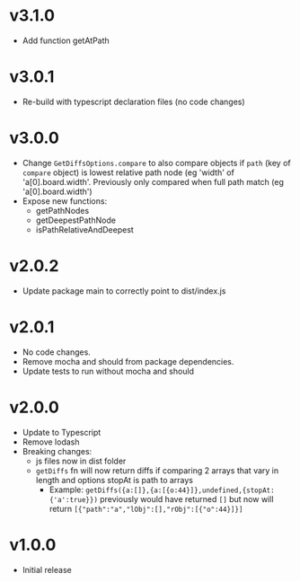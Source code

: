 # v3.1.0
- Add function getAtPath

# v3.0.1
- Re-build with typescript declaration files (no code changes)

# v3.0.0
- Change `GetDiffsOptions.compare` to also compare objects if `path` (key of `compare` object) is lowest relative path node (eg 'width' of 'a[0].board.width'.  Previously only compared when full path match (eg 'a[0].board.width')
- Expose new functions: 
  - getPathNodes
  - getDeepestPathNode
  - isPathRelativeAndDeepest

# v2.0.2
- Update package main to correctly point to dist/index.js

# v2.0.1
- No code changes.
- Remove mocha and should from package dependencies.
- Update tests to run without mocha and should

# v2.0.0
- Update to Typescript
- Remove lodash
- Breaking changes:
  - js files now in dist folder
  - `getDiffs` fn will now return diffs if comparing 2 arrays that vary in length and options stopAt is path to arrays
    - Example: `getDiffs({a:[]},{a:[{o:44}]},undefined,{stopAt:{'a':true}})` previously would have returned `[]` but now will return `[{"path":"a","lObj":[],"rObj":[{"o":44}]}]`

# v1.0.0 
- Initial release


